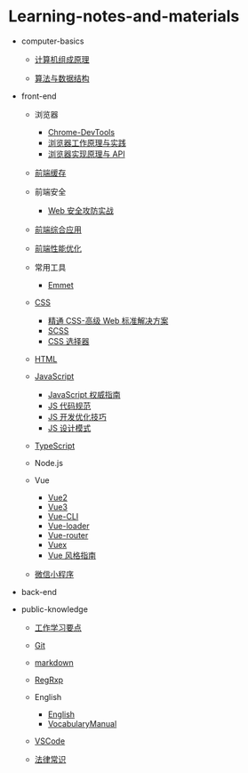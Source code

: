 # Learning-notes-and-materials

- computer-basics

  - [计算机组成原理](/computer_basics/computer-organization/计算机组成原理.md)

  - [算法与数据结构](/computer_basics/Data_structure_and_algorithm/算法与数据结构.md)

- front-end

  - 浏览器

    - [Chrome-DevTools](/frontend/浏览器/Chrome_DevTools/Chrome-DevTools.md)
    - [浏览器工作原理与实践](/frontend/浏览器/浏览器工作原理与实践/浏览器工作原理与实践.md)
    - [浏览器实现原理与 API](/frontend/浏览器/浏览器的实现原理与API/浏览器实现原理与API.md)

  - [前端缓存](/frontend/前端缓存/前端缓存.md)

  - 前端安全

    - [Web 安全攻防实战](/frontend/前端安全/Web安全攻防实战.md)

  - [前端综合应用](/frontend/前端工程实践/前端综合应用.md)

  - [前端性能优化](/frontend/前端性能优化/前端性能优化.md)

  - 常用工具

    - [Emmet](/frontend/常用工具/Emmet.md)

  - [CSS](/frontend/CSS/CSS.md)

    - [精通 CSS-高级 Web 标准解决方案](/frontend/CSS/精通CSS/精通CSS-高级Web标准解决方案.md)
    - [SCSS](/frontend/CSS/SCSS/Scss.md)
    - [CSS 选择器](/frontend/CSS/CSS选择器/CSS选择器.md)

  - [HTML](/frontend/HTML/HTML.md)

  - [JavaScript](/frontend/JavaScript/JavaScript.md)

    - [JavaScript 权威指南](/frontend/JavaScript/JavaScript权威指南/JavaScript权威指南.md)
    - [JS 代码规范](/frontend/JavaScript/JS代码规范.md)
    - [JS 开发优化技巧](/frontend/JavaScript/JS开发优化技巧.md)
    - [JS 设计模式](/frontend/JavaScript/JS设计模式.md)

  - [TypeScript](/frontend/TypeScript/TypeScript.md)

  - Node.js

  - Vue

    - [Vue2](/frontend/Vue/Vue2.md)
    - [Vue3](/frontend/Vue/Vue3/Vue3.md)
    - [Vue-CLI](/frontend/Vue/Vue-CLI.md)
    - [Vue-loader](/frontend/Vue/Vue-loader.md)
    - [Vue-router](/frontend/Vue/Vue-router.md)
    - [Vuex](/frontend/Vue/Vuex.md)
    - [Vue 风格指南](/frontend/Vue/Vue风格指南.md)

  - [微信小程序](/frontend/微信小程序/微信小程序.md)

- back-end

- public-knowledge

  - [工作学习要点](/public_knowledge/工作与学习要点/工作学习要点.md)

  - [Git](/public_knowledge/Git/Git.md)

  - [markdown](/public_knowledge/markdown/Markdown.md)

  - [RegRxp](/public_knowledge/regular_expression/正则表达式.md)

  - English

    - [English](/public_knowledge/English/English.md)
    - [VocabularyManual](/public_knowledge/English/VocabularyManual.md)

  - [VSCode](/public_knowledge/VSCode/VisualStudioCode.md)

  - [法律常识](/public_knowledge/legal_knowledge/法律常识.md)
